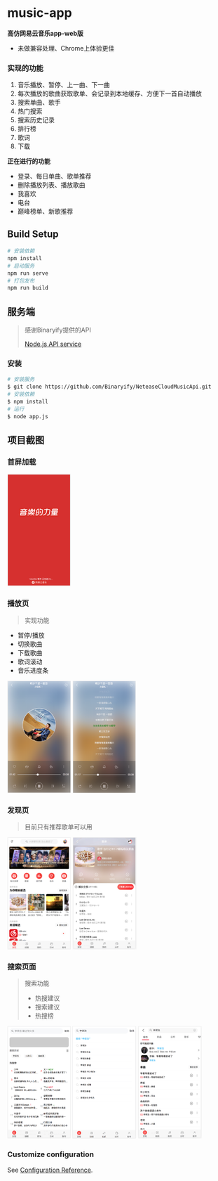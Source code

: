 # music-app

**高仿网易云音乐app-web版**

+ 未做兼容处理、Chrome上体验更佳

### 实现的功能

1. 音乐播放、暂停、上一曲、下一曲
2. 每次播放的歌曲获取歌单、会记录到本地缓存、方便下一首自动播放
3. 搜索单曲、歌手
4. 热门搜索
5. 搜索历史记录
6. 排行榜
7. 歌词
8. 下载

**正在进行的功能**

+ 登录、每日单曲、歌单推荐
+ 删除播放列表、播放歌曲
+ 我喜欢
+ 电台
+ 巅峰榜单、新歌推荐

## Build Setup
```bash
# 安装依赖
npm install
# 启动服务
npm run serve
# 打包发布
npm run build
```

## 服务端

> 感谢Binaryify提供的API
>
> [Node.js API service](https://github.com/Binaryify/NeteaseCloudMusicApi)

### 安装

```bash
# 安装服务
$ git clone https://github.com/Binaryify/NeteaseCloudMusicApi.git
# 安装依赖
$ npm install
# 运行
$ node app.js
```



## 项目截图
### 首屏加载

<img src="assets/%E9%A6%96%E5%B1%8F%E5%8A%A0%E8%BD%BD%E9%A1%B5.png" alt="首屏加载页" style="zoom: 25%;weight: 400px;" />

### 播放页

> 实现功能

+ 暂停/播放
+ 切换歌曲
+ 下载歌曲
+ 歌词滚动
+ 音乐进度条

<img src="assets/%E6%92%AD%E6%94%BE%E4%B8%BB%E9%A1%B5.png" alt="播放主页" style="zoom: 25%;weight: 400px;" />



<img src="assets/%E6%AD%8C%E8%AF%8D%E9%A1%B5%E9%9D%A2.png" alt="歌词页面" style="zoom: 25%;weight: 400px;" />

### 发现页

> 目前只有推荐歌单可以用

<img src="assets/%E5%8F%91%E7%8E%B0%E9%A1%B5.png" alt="发现页" style="zoom: 25%;weight: 400px;" />

<img src="assets/%E6%AD%8C%E5%8D%95%E8%AF%A6%E6%83%85.png" alt="歌单详情" style="zoom: 25%;weight: 400px;" />

### 搜索页面

> 搜索功能
>
> + 热搜建议
> + 搜索建议
> + 热搜榜

<img src="assets/%E6%90%9C%E7%B4%A2%E9%A1%B5.png" alt="搜索页" style="zoom: 25%;weight: 400px;" />

<img src="assets/%E6%90%9C%E7%B4%A2%E5%BB%BA%E8%AE%AE%E9%A1%B5.png" alt="搜索建议页" style="zoom: 25%;weight: 400px;" />



<img src="assets/%E6%90%9C%E7%B4%A2%E7%BB%93%E6%9E%9C%E9%A1%B5.png" alt="搜索结果页" style="zoom: 25%;weight: 400px;" />

### Customize configuration
See [Configuration Reference](https://cli.vuejs.org/config/).

